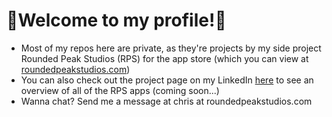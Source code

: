 # 👋Welcome to my profile!👋 #

- Most of my repos here are private, as they're projects by my side project Rounded Peak Studios (RPS) for the app store (which you can view at [roundedpeakstudios.com](https://roundedpeakstudios.com))
- You can also check out the project page on my LinkedIn [here](https://linkedin.com/in/chrislubera) to see an overview of all of the RPS apps (coming soon...)
- Wanna chat? Send me a message at chris at roundedpeakstudios.com

